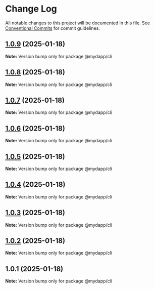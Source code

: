 # Change Log

All notable changes to this project will be documented in this file.
See [Conventional Commits](https://conventionalcommits.org) for commit guidelines.

## [1.0.9](https://github.com/taojiangcb/my-dapp-libs/compare/@mydapp/cli@1.0.1...@mydapp/cli@1.0.9) (2025-01-18)

**Note:** Version bump only for package @mydapp/cli





## [1.0.8](https://github.com/taojiangcb/my-dapp-libs/compare/@mydapp/cli@1.0.1...@mydapp/cli@1.0.8) (2025-01-18)

**Note:** Version bump only for package @mydapp/cli





## [1.0.7](https://github.com/taojiangcb/my-dapp-libs/compare/@mydapp/cli@1.0.1...@mydapp/cli@1.0.7) (2025-01-18)

**Note:** Version bump only for package @mydapp/cli





## [1.0.6](https://github.com/taojiangcb/my-dapp-libs/compare/@mydapp/cli@1.0.1...@mydapp/cli@1.0.6) (2025-01-18)

**Note:** Version bump only for package @mydapp/cli





## [1.0.5](https://github.com/taojiangcb/my-dapp-libs/compare/@mydapp/cli@1.0.1...@mydapp/cli@1.0.5) (2025-01-18)

**Note:** Version bump only for package @mydapp/cli





## [1.0.4](https://github.com/taojiangcb/my-dapp-libs/compare/@mydapp/cli@1.0.1...@mydapp/cli@1.0.4) (2025-01-18)

**Note:** Version bump only for package @mydapp/cli





## [1.0.3](https://github.com/taojiangcb/my-dapp-libs/compare/@mydapp/cli@1.0.1...@mydapp/cli@1.0.3) (2025-01-18)

**Note:** Version bump only for package @mydapp/cli





## [1.0.2](https://github.com/taojiangcb/my-dapp-libs/compare/@mydapp/cli@1.0.1...@mydapp/cli@1.0.2) (2025-01-18)

**Note:** Version bump only for package @mydapp/cli





## 1.0.1 (2025-01-18)

**Note:** Version bump only for package @mydapp/cli
